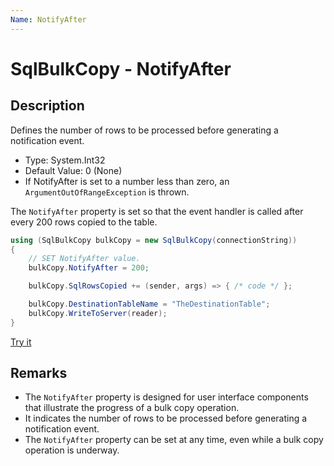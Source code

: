 ```yaml
---
Name: NotifyAfter
---
```


# SqlBulkCopy - NotifyAfter

## Description
Defines the number of rows to be processed before generating a notification event.

- Type: System.Int32
- Default Value: 0 (None)
- If NotifyAfter is set to a number less than zero, an `ArgumentOutOfRangeException` is thrown.

The `NotifyAfter` property is set so that the event handler is called after every 200 rows copied to the table.

```csharp
using (SqlBulkCopy bulkCopy = new SqlBulkCopy(connectionString))
{
    // SET NotifyAfter value.
    bulkCopy.NotifyAfter = 200;

    bulkCopy.SqlRowsCopied += (sender, args) => { /* code */ };

    bulkCopy.DestinationTableName = "TheDestinationTable";
    bulkCopy.WriteToServer(reader);
}
```

[Try it](https://dotnetfiddle.net/IhQ00C)

## Remarks

 - The `NotifyAfter` property is designed for user interface components that illustrate the progress of a bulk copy operation. 
 - It indicates the number of rows to be processed before generating a notification event. 
 - The `NotifyAfter` property can be set at any time, even while a bulk copy operation is underway. 
